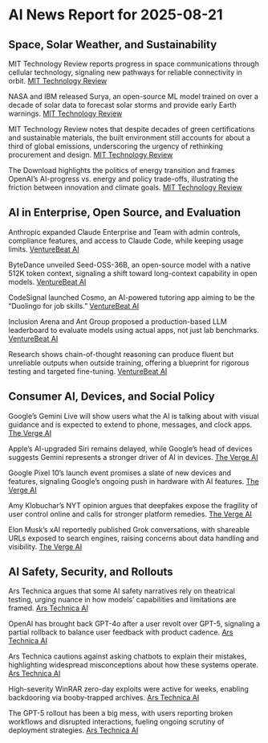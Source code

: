 # AI News Report for 2025-08-21

## Space, Solar Weather, and Sustainability
MIT Technology Review reports progress in space communications through cellular technology, signaling new pathways for reliable connectivity in orbit. [MIT Technology Review](https://www.technologyreview.com/2025/08/20/1121888/forging-connections-in-space-with-cellular-technology/)

NASA and IBM released Surya, an open-source ML model trained on over a decade of solar data to forecast solar storms and provide early Earth warnings. [MIT Technology Review](https://www.technologyreview.com/2025/08/20/1122163/nasa-ibm-ai-predict-solar-storm/)

MIT Technology Review notes that despite decades of green certifications and sustainable materials, the built environment still accounts for about a third of global emissions, underscoring the urgency of rethinking procurement and design. [MIT Technology Review](https://www.technologyreview.com/2025/08/20/1121416/material-cultures-architecture-sustainability/)

The Download highlights the politics of energy transition and frames OpenAI’s AI-progress vs. energy and policy trade-offs, illustrating the friction between innovation and climate goals. [MIT Technology Review](https://www.technologyreview.com/2025/08/19/1122041/the-download-clean-energy-progress-and-openais-trilemma/)

## AI in Enterprise, Open Source, and Evaluation
Anthropic expanded Claude Enterprise and Team with admin controls, compliance features, and access to Claude Code, while keeping usage limits. [VentureBeat AI](https://venturebeat.com/ai/enterprise-claude-gets-admin-compliance-tools-just-not-unlimited-usage/)

ByteDance unveiled Seed-OSS-36B, an open-source model with a native 512K token context, signaling a shift toward long-context capability in open models. [VentureBeat AI](https://venturebeat.com/ai/tiktok-parent-company-bytedance-releases-new-open-source-seed-oss-36b-model-with-512k-token-context/)

CodeSignal launched Cosmo, an AI-powered tutoring app aiming to be the “Duolingo for job skills.” [VentureBeat AI](https://venturebeat.com/ai/codesignals-new-ai-tutoring-app-cosmo-wants-to-be-the-duolingo-for-job-skills/)

Inclusion Arena and Ant Group proposed a production-based LLM leaderboard to evaluate models using actual apps, not just lab benchmarks. [VentureBeat AI](https://venturebeat.com/ai/stop-benchmarking-in-the-lab-inclusion-arena-shows-how-llms-perform-in-production/)

Research shows chain-of-thought reasoning can produce fluent but unreliable outputs when outside training, offering a blueprint for rigorous testing and targeted fine-tuning. [VentureBeat AI](https://venturebeat.com/ai/llms-generate-fluent-nonsense-when-reasoning-outside-their-training-zone/)

## Consumer AI, Devices, and Social Policy
Google’s Gemini Live will show users what the AI is talking about with visual guidance and is expected to extend to phone, messages, and clock apps. [The Verge AI](https://www.theverge.com/news/763114/google-gemini-live-ai-visual-guidance-speech-update)

Apple’s AI-upgraded Siri remains delayed, while Google’s head of devices suggests Gemini represents a stronger driver of AI in devices. [The Verge AI](https://www.theverge.com/news/626035/apple-delays-upgraded-siri-intelligence-longer-than-we-thought)

Google Pixel 10’s launch event promises a slate of new devices and features, signaling Google’s ongoing push in hardware with AI features. [The Verge AI](https://www.theverge.com/news/762150/google-pixel-10-launch-event-announcements)

Amy Klobuchar’s NYT opinion argues that deepfakes expose the fragility of user control online and calls for stronger platform remedies. [The Verge AI](https://www.nytimes.com/2025/08/20/opinion/amy-klobuchar-deepfakes.html)

Elon Musk’s xAI reportedly published Grok conversations, with shareable URLs exposed to search engines, raising concerns about data handling and visibility. [The Verge AI](https://www.forbes.com/sites/iainmartin/2025/08/20/elon-musks-xai-published-hundreds-of-thousands-of-grok-chatbot-conversations/)

## AI Safety, Security, and Rollouts
Ars Technica argues that some AI safety narratives rely on theatrical testing, urging nuance in how models’ capabilities and limitations are framed. [Ars Technica AI](https://arstechnica.com/information-technology/2025/08/is-ai-really-trying-to-escape-human-control-and-blackmail-people/)

OpenAI has brought back GPT-4o after a user revolt over GPT-5, signaling a partial rollback to balance user feedback with product cadence. [Ars Technica AI](https://arstechnica.com/information-technology/2025/08/openai-brings-back-gpt-4o-after-user-revolt/)

Ars Technica cautions against asking chatbots to explain their mistakes, highlighting widespread misconceptions about how these systems operate. [Ars Technica AI](https://arstechnica.com/ai/2025/08/why-its-a-mistake-to-ask-chatbots-about-their-mistakes/)

High-severity WinRAR zero-day exploits were active for weeks, enabling backdooring via booby-trapped archives. [Ars Technica AI](https://arstechnica.com/security/2025/08/high-severity-winrar-0-day-exploited-for-weeks-by-2-groups/)

The GPT-5 rollout has been a big mess, with users reporting broken workflows and disrupted interactions, fueling ongoing scrutiny of deployment strategies. [Ars Technica AI](https://arstechnica.com/information-technology/2025/08/the-gpt-5-rollout-has-been-a-big-mess/)